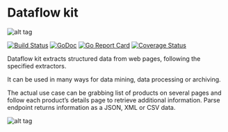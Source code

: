 # Dataflow kit

![alt tag](https://raw.githubusercontent.com/slotix/dataflowkit/master/images/dfk-logo/logo-mini.png)

[![Build Status](https://travis-ci.org/slotix/dataflowkit.svg?branch=master)](https://travis-ci.org/slotix/dataflowkit)
[![GoDoc](https://godoc.org/github.com/slotix/dataflowkit?status.svg)](https://godoc.org/github.com/slotix/dataflowkit)
[![Go Report Card](https://goreportcard.com/badge/github.com/slotix/dataflowkit)](https://goreportcard.com/report/github.com/slotix/dataflowkit)
[![Coverage Status](https://coveralls.io/repos/github/slotix/dataflowkit/badge.svg?branch=master)](https://coveralls.io/github/slotix/dataflowkit?branch=master)


Dataflow kit extracts structured data from web pages, following the specified extractors.

It can be used in many ways for data mining, data processing or archiving.

The actual use case can be grabbing list of products on several pages and follow each product’s details page to retrieve additional information. Parse endpoint returns information as a JSON, XML or CSV data.

![alt tag](https://raw.githubusercontent.com/slotix/dataflowkit/master/images/spider/Spider-White-BG.png)
